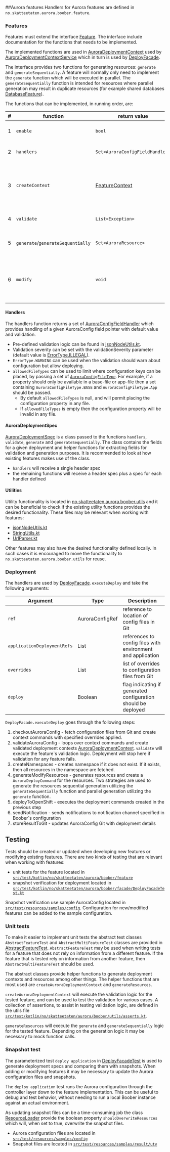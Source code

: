 
##Aurora features
Handlers for Aurora features are defined in `no.skatteetaten.aurora.boober.feature`.

### Features
Features must extend the interface [Feature](./src/main/kotlin/no/skatteetaten/aurora/boober/feature/Feature.kt).
The interface include documentation for the functions that needs to be implemented.

The implemented functions are used in [AuroraDeploymentContext](./src/main/kotlin/no/skatteetaten/aurora/boober/model/AuroraDeploymentContext.kt)
used by [AuroraDeploymentContextService](./src/main/kotlin/no/skatteetaten/aurora/boober/service/AuroraDeploymentContextService.kt)
which in turn is used by [DeployFacade](./src/main/kotlin/no/skatteetaten/aurora/boober/facade/DeployFacade.kt). 


The interface provides two functions for generating resources: `generate` and `generateSequentially`.
A feature will normally only need to implement the `generate` function which will be executed in parallel.
The `generateSequentially` function is intended for resources where parallel generation may result in duplicate resources (for example shared databases [DatabaseFeature](./src/main/kotlin/no/skatteetaten/aurora/boober/feature/DatabaseFeature.kt)). 

The functions that can be implemented, in running order, are:

| #   | function                          | return value                                                                         | desc                                                                                          |
|-----|-----------------------------------|--------------------------------------------------------------------------------------|-----------------------------------------------------------------------------------------------|
| 1   | `enable`                          | `bool`                                                                               | indicates if feature should run                                                               |
| 2   | `handlers`                        | `Set<AuroraConfigFieldHandler>`                                                      | create handlers for configuration fields                                                      |
| 3   | `createContext`                   | [FeatureContext](./src/main/kotlin/no/skatteetaten/aurora/boober/feature/Feature.kt) | create context for a given feature, context is sent to `validate`, `generate`, `modify` steps |
| 4   | `validate`                        | `List<Exception>`                                                                    | performs validation for a given feature                                                       |
| 5   | `generate`/`generateSequentially` | `Set<AuroraResource>`                                                                | generates AuroraResources for a given feature                                                 |
| 6   | `modify`                          | `void`                                                                               | modify generated resources, performed after all features has completed the generate step      |

#### Handlers
The handlers function returns a set of [AuroraConfigFieldHandler](./src/main/kotlin/no/skatteetaten/aurora/boober/model/AuroraConfigFieldHandler.kt)
which provides handling of a given AuroraConfig field pointer with default value and validation.
- Pre-defined validation logic can be found in [jsonNodeUtils.kt](./src/main/kotlin/no/skatteetaten/aurora/boober/utils/jsonNodeUtils.kt).
- Validation severity can be set with the validationSeverity parameter (default value is [ErrorType.ILLEGAL](./src/main/kotlin/no/skatteetaten/aurora/boober/model/errors.kt)).
- `ErrorType.WARNING` can be used when the validation should warn about configuration but allow deploying.
- `allowedFileTypes` can be used to limit where configuration keys can be placed, by passing a set of [`AuroraConfigFileType`](./src/main/kotlin/no/skatteetaten/aurora/boober/model/AuroraConfigFile.kt).
For example, if a property should only be available in a base-file or app-file then a set containing `AuroraConfigFileType.BASE` and `AuroraConfigFileType.App` should be passed.
  - By default `allowedFileTypes` is null, and will permit placing the configuration property in any file.
  - If `allowedFileTypes` is empty then the configuration property will be invalid in any file.

#### AuroraDeploymentSpec
[AuroraDeploymentSpec](./src/main/kotlin/no/skatteetaten/aurora/boober/model/AuroraDeploymentSpec.kt) is a class passed to the functions `handlers`, `validate`, `generate` and `generateSequentially`.
The class contains the fields for a given deployment and helper functions for extracting fields for validation and generation purposes.
It is recommended to look at how existing features makes use of the class.

- `handlers` will receive a single header spec
- the remaining functions will receive a header spec plus a spec for each handler defined

#### Utilities
Utility functionality is located in [no.skatteetaten.aurora.boober.utils](./src/main/kotlin/no/skatteetaten/aurora/boober/utils)
and it can be beneficial to check if the existing utility functions provides the desired functionality.
These files may be relevant when working with features:
- [jsonNodeUtils.kt](./src/main/kotlin/no/skatteetaten/aurora/boober/utils/jsonNodeUtils.kt)
- [StringUtils.kt](./src/main/kotlin/no/skatteetaten/aurora/boober/utils/StringUtils.kt)
- [UrlParser.kt](./src/main/kotlin/no/skatteetaten/aurora/boober/utils/UrlParser.kt)

Other features may also have the desired functionality defined locally. In such cases it is encouraged to
move the functionality to `no.skatteetaten.aurora.boober.utils` for reuse.

### Deployment
The handlers are used by [DeployFacade](./src/main/kotlin/no/skatteetaten/aurora/boober/facade/DeployFacade.kt)`.executeDeploy` 
and take the following arguments:

| Argument                    | Type                           | Description                                                   |
|-----------------------------|--------------------------------|---------------------------------------------------------------|
| `ref`                       | AuroraConfigRef                | reference to location of config files in Git                  |
| `applicationDeploymentRefs` | List<ApplicationDeploymentRef> | references to config files with environment and application   |
| `overrides`                 | List<AuroraConfigFile>         | list of overrides to configuration files from Git             |
| `deploy`                    | Boolean                        | flag indicating if generated configuration should be deployed |

`DeployFacade.executeDeploy` goes through the following steps:
1. checkoutAuroraConfig - fetch configuration files from Git and create context commands with specified overrides applied.
2. validateAuroraConfig - loops over context commands and create validated deployment contexts [AuroraDeploymentContext](./src/main/kotlin/no/skatteetaten/aurora/boober/model/AuroraDeploymentContext.kt)`.validate` will execute the feature`s validation logic.
Deployment will stop here if validation for any feature fails.
3. createNamespaces - creates namespace if it does not exist. If it exists, then all resources in the namespace are fetched.
4. generateModifyResources - generates resources and create a `AuroraDeployCommand` for the resources.
Two strategies are used to generate the resources sequential generation utilizing the `generateSequentially` function and parallel generation utilizing the `generate` function.
5. deployToOpenShift - executes the deployment commands created in the previous step
6. sendNotification - sends notifications to notification channel specified in Boober`s configuration
7. storeResultToGit - updates AuroraConfig Git with deployment details

## Testing
Tests should be created or updated when developing new features or modifying existing features.
There are two kinds of testing that are relevant when working with features:
- unit tests for the feature located in [`src/test/kotlin/no/skatteetaten/aurora/boober/feature`](./src/test/kotlin/no/skatteetaten/aurora/boober/feature)
- snapshot verification for deployment located in [`src/test/kotlin/no/skatteetaten/aurora/boober/facade/DeployFacadeTest.kt`](./src/test/kotlin/no/skatteetaten/aurora/boober/feature)

Snapshot verification use sample AuroraConfig located in [`src/test/resources/samples/config`](./src/test/resources/samples/config).
Configuration for new/modified features can be added to the sample configuration.

### Unit tests
To make it easier to implement unit tests the abstract test classes `AbstractFeatureTest` and `AbstractMultiFeatureTest`
classes are provided in [AbstractFeatureTest](./src/test/kotlin/no/skatteetaten/aurora/boober/utils/AbstractFeatureTest.kt).
`AbstractFeatureTest` may be used when writing tests for a feature that does not rely on information from a different feature.
If the feature that is tested rely on information from another feature, then `AbstractMultiFeatureTest` should be used.

The abstract classes provide helper functions to generate deployment contexts and resources among other things.
The helper functions that are most used are `createAuroraDeploymentContext` and `generateResources`.

`createAuroraDeploymentContext` will execute the validation logic for the tested feature, and can be used to test the validation for various cases.
A collection of assertions, to assist in testing validation logic, are defined in the utils file [`src/test/kotlin/no/skatteetaten/aurora/boober/utils/asserts.kt`](./src/test/kotlin/no/skatteetaten/aurora/boober/utils/asserts.kt).

`generateResources` will execute the `generate` and `generateSequentially` logic for the tested feature.
Depending on the generation logic it may be necessary to mock function calls.

### Snapshot test
The parameterized test `deploy application` in [DeployFacadeTest](./src/test/kotlin/no/skatteetaten/aurora/boober/facade/DeployFacadeTest.kt)
is used to generate deployment specs and comparing them with snapshots. When adding or modifying features it may be necessary to update the
Aurora configuration files and snapshots.

The `deploy application` test runs the Aurora configuration through the controller layer down to the feature implementation.
This can be useful to debug and test behavior, without needing to run a local Boober instance against an actual environment.

As updating snapshot files can be a time-consuming job the class [ResourceLoader](./src/test/kotlin/no/skatteetaten/aurora/boober/utils/ResourceLoader.kt)
provide the boolean property `shouldOverwriteResources` which will, when set to true, overwrite the snapshot files.

- Aurora configuration files are located in [`src/test/resources/samples/config`](./src/test/resources/samples/config)
- Snapshot files are located in [`src/test/resources/samples/result/utv`](./src/test/resources/samples/result/utv)